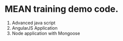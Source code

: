 # MEAN training demo code.

1. Advanced java script 
2. AngularJS Application
3. Node application with Mongoose
 